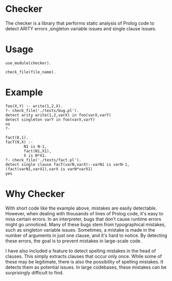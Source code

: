 # Checker
The checker is a library that performs static analysis of Prolog code to detect ARITY errors ,singleton variable issues and single clause issues.

# Usage

```
use_module(checker).

check_file(file_name).
```

# Example

```
foo(X,Y) :- write(1,2,X).
?- check_file('./tests/bug.pl').
detect arity write(1,2,varX) in foo(varX,varY)
detect singleton varY in foo(varX,varY)
no
?- 

fact(0,1).
facT(N,X) :-
        N1 is N-1,
        fact(N1,X1),
        X is N*X1.
?- check_file('./tests/fact.pl').
detect single clause facT(varN,varX):-varN1 is varN-1,(fact(varN1,varX1),varX is varN*varX1)
yes

```

# Why Checker
With short code like the example above, mistakes are easily detectable. However, when dealing with thousands of lines of Prolog code, it's easy to miss certain errors. In an interpreter, bugs that don’t cause runtime errors might go unnoticed. Many of these bugs stem from typographical mistakes, such as singleton variable issues. Sometimes, a mistake is made in the number of arguments in just one clause, and it's hard to notice. By detecting these errors, the goal is to prevent mistakes in large-scale code.

I have also included a feature to detect spelling mistakes in the head of clauses. This simply extracts clauses that occur only once. While some of these may be legitimate, there is also the possibility of spelling mistakes. It detects them as potential issues. In large codebases, these mistakes can be surprisingly difficult to find.